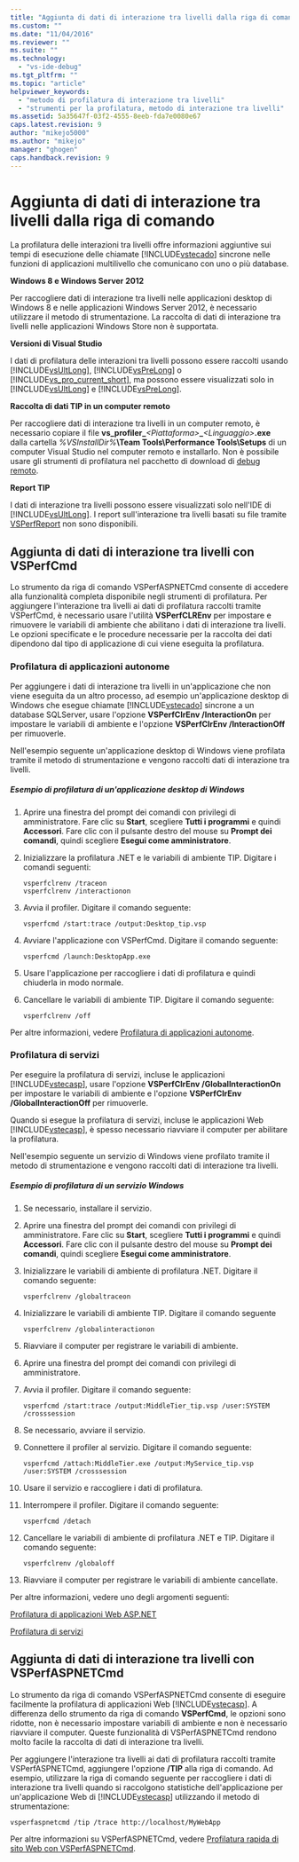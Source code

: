 ```yaml
---
title: "Aggiunta di dati di interazione tra livelli dalla riga di comando | Microsoft Docs"
ms.custom: ""
ms.date: "11/04/2016"
ms.reviewer: ""
ms.suite: ""
ms.technology: 
  - "vs-ide-debug"
ms.tgt_pltfrm: ""
ms.topic: "article"
helpviewer_keywords: 
  - "metodo di profilatura di interazione tra livelli"
  - "strumenti per la profilatura, metodo di interazione tra livelli"
ms.assetid: 5a35647f-03f2-4555-8eeb-fda7e0080e67
caps.latest.revision: 9
author: "mikejo5000"
ms.author: "mikejo"
manager: "ghogen"
caps.handback.revision: 9
---
```

# <a name="adding-tier-interaction-data-from-the-command-line"></a>Aggiunta di dati di interazione tra livelli dalla riga di comando
La profilatura delle interazioni tra livelli offre informazioni aggiuntive sui tempi di esecuzione delle chiamate [!INCLUDE[vstecado](../data-tools/includes/vstecado_md.md)] sincrone nelle funzioni di applicazioni multilivello che comunicano con uno o più database.  
  
 **Windows 8 e Windows Server 2012**  
  
 Per raccogliere dati di interazione tra livelli nelle applicazioni desktop di Windows 8 e nelle applicazioni Windows Server 2012, è necessario utilizzare il metodo di strumentazione. La raccolta di dati di interazione tra livelli nelle applicazioni Windows Store non è supportata.  
  
 **Versioni di Visual Studio**  
  
 I dati di profilatura delle interazioni tra livelli possono essere raccolti usando [!INCLUDE[vsUltLong](../code-quality/includes/vsultlong_md.md)], [!INCLUDE[vsPreLong](../code-quality/includes/vsprelong_md.md)] o [!INCLUDE[vs_pro_current_short](../profiling/includes/vs_pro_current_short_md.md)], ma possono essere visualizzati solo in [!INCLUDE[vsUltLong](../code-quality/includes/vsultlong_md.md)] e [!INCLUDE[vsPreLong](../code-quality/includes/vsprelong_md.md)].  
  
 **Raccolta di dati TIP in un computer remoto**  
  
 Per raccogliere dati di interazione tra livelli in un computer remoto, è necessario copiare il file **vs_profiler_***\<Piattaforma>***_***\<Linguaggio>***.exe** dalla cartella *%VSInstallDir%***\Team Tools\Performance Tools\Setups** di un computer Visual Studio nel computer remoto e installarlo. Non è possibile usare gli strumenti di profilatura nel pacchetto di download di [debug remoto](../debugger/remote-debugging.md).  
  
 **Report TIP**  
  
 I dati di interazione tra livelli possono essere visualizzati solo nell'IDE di [!INCLUDE[vsUltLong](../code-quality/includes/vsultlong_md.md)]. I report sull'interazione tra livelli basati su file tramite [VSPerfReport](../profiling/vsperfreport.md) non sono disponibili.  
  
## <a name="adding-tier-interaction-data-with-vsperfcmd"></a>Aggiunta di dati di interazione tra livelli con VSPerfCmd  
 Lo strumento da riga di comando VSPerfASPNETCmd consente di accedere alla funzionalità completa disponibile negli strumenti di profilatura. Per aggiungere l'interazione tra livelli ai dati di profilatura raccolti tramite VSPerfCmd, è necessario usare l'utilità **VSPerfCLREnv** per impostare e rimuovere le variabili di ambiente che abilitano i dati di interazione tra livelli. Le opzioni specificate e le procedure necessarie per la raccolta dei dati dipendono dal tipo di applicazione di cui viene eseguita la profilatura.  
  
### <a name="profiling-stand-alone-applications"></a>Profilatura di applicazioni autonome  
 Per aggiungere i dati di interazione tra livelli in un'applicazione che non viene eseguita da un altro processo, ad esempio un'applicazione desktop di Windows che esegue chiamate [!INCLUDE[vstecado](../data-tools/includes/vstecado_md.md)] sincrone a un database SQLServer, usare l'opzione **VSPerfClrEnv /InteractionOn** per impostare le variabili di ambiente e l'opzione **VSPerfClrEnv /InteractionOff** per rimuoverle.  
  
 Nell'esempio seguente un'applicazione desktop di Windows viene profilata tramite il metodo di strumentazione e vengono raccolti dati di interazione tra livelli.  
  
##### <a name="profiling-a-windows-desktop-application-example"></a>Esempio di profilatura di un'applicazione desktop di Windows  
  
1.  Aprire una finestra del prompt dei comandi con privilegi di amministratore. Fare clic su **Start**, scegliere **Tutti i programmi** e quindi **Accessori**. Fare clic con il pulsante destro del mouse su **Prompt dei comandi**, quindi scegliere **Esegui come amministratore**.  
  
2.  Inizializzare la profilatura .NET e le variabili di ambiente TIP. Digitare i comandi seguenti:  
  
    ```  
    vsperfclrenv /traceon  
    vsperfclrenv /interactionon  
    ```  
  
3.  Avvia il profiler. Digitare il comando seguente:  
  
    ```  
    vsperfcmd /start:trace /output:Desktop_tip.vsp   
    ```  
  
4.  Avviare l'applicazione con VSPerfCmd. Digitare il comando seguente:  
  
    ```  
    vsperfcmd /launch:DesktopApp.exe  
    ```  
  
5.  Usare l'applicazione per raccogliere i dati di profilatura e quindi chiuderla in modo normale.  
  
6.  Cancellare le variabili di ambiente TIP. Digitare il comando seguente:  
  
    ```  
    vsperfclrenv /off  
    ```  
  
 Per altre informazioni, vedere [Profilatura di applicazioni autonome](../profiling/command-line-profiling-of-stand-alone-applications.md).  
  
### <a name="profiling-services"></a>Profilatura di servizi  
 Per eseguire la profilatura di servizi, incluse le applicazioni [!INCLUDE[vstecasp](../code-quality/includes/vstecasp_md.md)], usare l'opzione **VSPerfClrEnv /GlobalInteractionOn** per impostare le variabili di ambiente e l'opzione **VSPerfClrEnv /GlobalInteractionOff** per rimuoverle.  
  
 Quando si esegue la profilatura di servizi, incluse le applicazioni Web [!INCLUDE[vstecasp](../code-quality/includes/vstecasp_md.md)], è spesso necessario riavviare il computer per abilitare la profilatura.  
  
 Nell'esempio seguente un servizio di Windows viene profilato tramite il metodo di strumentazione e vengono raccolti dati di interazione tra livelli.  
  
##### <a name="profiling-a-windows-service-example"></a>Esempio di profilatura di un servizio Windows  
  
1.  Se necessario, installare il servizio.  
  
2.  Aprire una finestra del prompt dei comandi con privilegi di amministratore. Fare clic su **Start**, scegliere **Tutti i programmi** e quindi **Accessori**. Fare clic con il pulsante destro del mouse su **Prompt dei comandi**, quindi scegliere **Esegui come amministratore**.  
  
3.  Inizializzare le variabili di ambiente di profilatura .NET. Digitare il comando seguente:  
  
    ```  
    vsperfclrenv /globaltraceon  
    ```  
  
4.  Inizializzare le variabili di ambiente TIP. Digitare il comando seguente  
  
    ```  
    vsperfclrenv /globalinteractionon  
    ```  
  
5.  Riavviare il computer per registrare le variabili di ambiente.  
  
6.  Aprire una finestra del prompt dei comandi con privilegi di amministratore.  
  
7.  Avvia il profiler. Digitare il comando seguente:  
  
    ```  
    vsperfcmd /start:trace /output:MiddleTier_tip.vsp /user:SYSTEM /crosssession   
    ```  
  
8.  Se necessario, avviare il servizio.  
  
9. Connettere il profiler al servizio. Digitare il comando seguente:  
  
    ```  
    vsperfcmd /attach:MiddleTier.exe /output:MyService_tip.vsp /user:SYSTEM /crosssession   
    ```  
  
10. Usare il servizio e raccogliere i dati di profilatura.  
  
11. Interrompere il profiler. Digitare il comando seguente:  
  
     `vsperfcmd /detach`  
  
12. Cancellare le variabili di ambiente di profilatura .NET e TIP. Digitare il comando seguente:  
  
    ```  
    vsperfclrenv /globaloff  
    ```  
  
13. Riavviare il computer per registrare le variabili di ambiente cancellate.  
  
 Per altre informazioni, vedere uno degli argomenti seguenti:  
  
 [Profilatura di applicazioni Web ASP.NET](../profiling/command-line-profiling-of-aspnet-web-applications.md)  
  
 [Profilatura di servizi](../profiling/command-line-profiling-of-services.md)  
  
## <a name="adding-tier-interaction-data-with-vsperfaspnetcmd"></a>Aggiunta di dati di interazione tra livelli con VSPerfASPNETCmd  
 Lo strumento da riga di comando VSPerfASPNETCmd consente di eseguire facilmente la profilatura di applicazioni Web [!INCLUDE[vstecasp](../code-quality/includes/vstecasp_md.md)]. A differenza dello strumento da riga di comando **VSPerfCmd**, le opzioni sono ridotte, non è necessario impostare variabili di ambiente e non è necessario riavviare il computer. Queste funzionalità di VSPerfASPNETCmd rendono molto facile la raccolta di dati di interazione tra livelli.  
  
 Per aggiungere l'interazione tra livelli ai dati di profilatura raccolti tramite VSPerfASPNETCmd, aggiungere l'opzione **/TIP** alla riga di comando. Ad esempio, utilizzare la riga di comando seguente per raccogliere i dati di interazione tra livelli quando si raccolgono statistiche dell'applicazione per un'applicazione Web di [!INCLUDE[vstecasp](../code-quality/includes/vstecasp_md.md)] utilizzando il metodo di strumentazione:  
  
```  
vsperfaspnetcmd /tip /trace http://localhost/MyWebApp  
```  
  
 Per altre informazioni su VSPerfASPNETCmd, vedere [Profilatura rapida di sito Web con VSPerfASPNETCmd](../profiling/rapid-web-site-profiling-with-vsperfaspnetcmd.md).


<!--HONumber=Feb17_HO4-->


